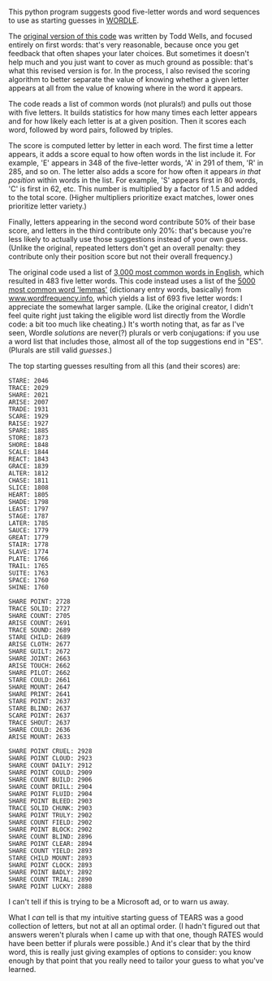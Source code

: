 This python program suggests good five-letter words and word sequences to use as starting guesses in [WORDLE](https://www.powerlanguage.co.uk/wordle/).

The [original version of this code](https://github.com/ttop/wordle_starting_guess) was written by Todd Wells, and focused entirely on first words: that's very reasonable, because once you get feedback that often shapes your later choices. But sometimes it doesn't help much and you just want to cover as much ground as possible: that's what this revised version is for. In the process, I also revised the scoring algorithm to better separate the value of knowing whether a given letter appears at all from the value of knowing where in the word it appears.

The code reads a list of common words (not plurals!) and pulls out those with five letters. It builds statistics for how many times each letter appears and for how likely each letter is at a given position. Then it scores each word, followed by word pairs, followed by triples.

The score is computed letter by letter in each word. The first time a letter appears, it adds a score equal to how often words in the list include it. For example, 'E' appears in 348 of the five-letter words, 'A' in 291 of them, 'R' in 285, and so on. The letter also adds a score for how often it appears _in that position_ within words in the list. For example, 'S' appears first in 80 words, 'C' is first in 62, etc. This number is multiplied by a factor of 1.5 and added to the total score. (Higher multipliers prioritize exact matches, lower ones prioritize letter variety.)

Finally, letters appearing in the second word contribute 50% of their base score, and letters in the third contribute only 20%: that's because you're less likely to actually use those suggestions instead of your own guess. (Unlike the original, repeated letters don't get an overall penalty: they contribute only their position score but not their overall frequency.)

The original code used a list of  [3,000 most common words in English](https://www.ef.edu/english-resources/english-vocabulary/top-3000-words/), which resulted in 483 five letter words. This code instead uses a list of the [5000 most common word 'lemmas'](https://www.wordfrequency.info/samples.asp) (dictionary entry words, basically) from www.wordfrequency.info, which yields a list of 693 five letter words: I appreciate the somewhat larger sample. (Like the original creator, I didn't feel quite right just taking the eligible word list directly from the Wordle code: a bit too much like cheating.) It's worth noting that, as far as I've seen, Wordle _solutions_ are never(?) plurals or verb conjugations: if you use a word list that includes those, almost all of the top suggestions end in "ES". (Plurals are still valid _guesses_.)

The top starting guesses resulting from all this (and their scores) are:

    STARE: 2046
    TRACE: 2029
    SHARE: 2021
    ARISE: 2007
    TRADE: 1931
    SCARE: 1929
    RAISE: 1927
    SPARE: 1885
    STORE: 1873
    SHORE: 1848
    SCALE: 1844
    REACT: 1843
    GRACE: 1839
    ALTER: 1812
    CHASE: 1811
    SLICE: 1808
    HEART: 1805
    SHADE: 1798
    LEAST: 1797
    STAGE: 1787
    LATER: 1785
    SAUCE: 1779
    GREAT: 1779
    STAIR: 1778
    SLAVE: 1774
    PLATE: 1766
    TRAIL: 1765
    SUITE: 1763
    SPACE: 1760
    SHINE: 1760

    SHARE POINT: 2728
    TRACE SOLID: 2727
    SHARE COUNT: 2705
    ARISE COUNT: 2691
    TRACE SOUND: 2689
    STARE CHILD: 2689
    ARISE CLOTH: 2677
    SHARE GUILT: 2672
    SHARE JOINT: 2663
    ARISE TOUCH: 2662
    SHARE PILOT: 2662
    STARE COULD: 2661
    SHARE MOUNT: 2647
    SHARE PRINT: 2641
    STARE POINT: 2637
    STARE BLIND: 2637
    SCARE POINT: 2637
    TRACE SHOUT: 2637
    SHARE COULD: 2636
    ARISE MOUNT: 2633

    SHARE POINT CRUEL: 2928
    SHARE POINT CLOUD: 2923
    SHARE COUNT DAILY: 2912
    SHARE POINT COULD: 2909
    SHARE COUNT BUILD: 2906
    SHARE COUNT DRILL: 2904
    SHARE POINT FLUID: 2904
    SHARE POINT BLEED: 2903
    TRACE SOLID CHUNK: 2903
    SHARE POINT TRULY: 2902
    SHARE COUNT FIELD: 2902
    SHARE POINT BLOCK: 2902
    SHARE COUNT BLIND: 2896
    SHARE POINT CLEAR: 2894
    SHARE COUNT YIELD: 2893
    STARE CHILD MOUNT: 2893
    SHARE POINT CLOCK: 2893
    SHARE POINT BADLY: 2892
    SHARE COUNT TRIAL: 2890
    SHARE POINT LUCKY: 2888

I can't tell if this is trying to be a Microsoft ad, or to warn us away.

What I _can_ tell is that my intuitive starting guess of TEARS was a good collection of letters, but not at all an optimal order. (I hadn't figured out that answers weren't plurals when I came up with that one, though RATES would have been better if plurals were possible.) And it's clear that by the third word, this is really just giving examples of options to consider: you know enough by that point that you really need to tailor your guess to what you've learned.
